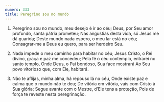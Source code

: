 ```yaml
---
numero: 333
title: Peregrino sou no mundo
---
```

1. Peregrino sou no mundo, meu desejo é ir ao céu;
Deus, por Seu amor profundo, santa pátria prometeu;
Nas angustias desta vida, só Jesus me dá guarida;
Deste mundo nada espero, o meu lar está no céu;
Consagrar-me a Deus eu quero, para ser herdeiro Seu.

2. Nada impede o meu caminho para habitar no céu;
Jesus Cristo, o Rei divino, graça e paz me concedeu;
Pela fé o céu contemplo, entrarei no santo templo,
Onde Deus, o Pai bondoso, Sua face mostrará
Ao Seu povo vitorioso que, com Ele, habitará.

3. Não te aflijas, minha alma, há repouso lá no céu,
Onde existe paz e calma que o mundo não te deu;
De vitória em vitória, vais com Cristo à Sua glória;
Segue avante com o Mestre, d’Ele tens a proteção,
Pois de força te reveste nesta peregrinação.
